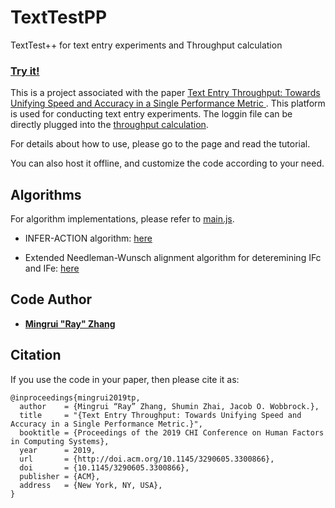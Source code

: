 # TextTestPP
TextTest++ for text entry experiments and Throughput calculation 

### [Try it!](https://drustz.com/TextTestPP/)

This is a project associated with the paper [Text Entry Throughput: Towards Unifying Speed and Accuracy in a Single Performance Metric
](https://dl.acm.org/citation.cfm?doid=3290605.3300866). This platform is used for conducting text entry experiments. The loggin file can
be directly plugged into the [throughput calculation](https://github.com/DrustZ/Throughput).

For details about how to use, please go to the page and read the tutorial. 

You can also host it offline, and customize the code according to your need.

## Algorithms
For algorithm implementations, please refer to [main.js](https://github.com/DrustZ/TextTestPP/blob/master/main.js). 

- INFER-ACTION algorithm: [here](https://github.com/DrustZ/TextTestPP/blob/b0b470e6eef66e8f37a6c8ea020f9efd628568f2/main.js#L271)

- Extended Needleman-Wunsch alignment algorithm for deteremining IFc and IFe: [here](https://github.com/DrustZ/TextTestPP/blob/b0b470e6eef66e8f37a6c8ea020f9efd628568f2/main.js#L462)

## Code Author

* [**Mingrui "Ray" Zhang**](http://drustz.com)

## Citation
If you use the code in your paper, then please cite it as:

```
@inproceedings{mingrui2019tp,
  author    = {Mingrui “Ray” Zhang, Shumin Zhai, Jacob O. Wobbrock.},
  title     = "{Text Entry Throughput: Towards Unifying Speed and Accuracy in a Single Performance Metric.}",
  booktitle = {Proceedings of the 2019 CHI Conference on Human Factors in Computing Systems},
  year      = 2019,
  url 		= {http://doi.acm.org/10.1145/3290605.3300866},
  doi 		= {10.1145/3290605.3300866},
  publisher = {ACM},
  address 	= {New York, NY, USA},
}
```
